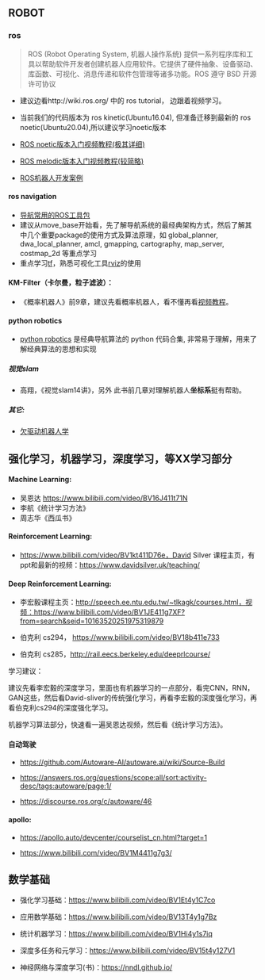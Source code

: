 ## ROBOT

### ros

> ROS (Robot Operating System, 机器人操作系统) 提供一系列程序库和工具以帮助软件开发者创建机器人应用软件。它提供了硬件抽象、设备驱动、库函数、可视化、消息传递和软件包管理等诸多功能。ROS 遵守 BSD 开源许可协议

- 建议边看http://wiki.ros.org/  中的 ros tutorial， 边跟着视频学习。 
- 当前我们的代码版本为 ros kinetic(Ubuntu16.04), 但准备迁移到最新的 ros noetic(Ubuntu20.04),所以建议学习noetic版本

- [ROS noetic版本入门视频教程(极其详细)](https://www.bilibili.com/video/BV1Ci4y1L7ZZ)

- [ROS melodic版本入门视频教程(较简略)](https://www.bilibili.com/video/BV1zt411G7Vn)

- [ROS机器人开发案例](https://www.bilibili.com/video/BV1vb41177qN) 

#### ros navigation
- [导航常用的ROS工具包](http://wiki.ros.org/navigation/) 
- 建议从move_base开始看，先了解导航系统的最经典架构方式，然后了解其中几个重要package的使用方式及算法原理，如 global_planner, dwa_local_planner, amcl, gmapping, cartography, map_server, costmap_2d 等重点学习
- 重点学习[tf](http://wiki.ros.org/tf/)，熟悉可视化工具[rviz](http://wiki.ros.org/rviz)的使用

#### KM-Filter（卡尔曼，粒子滤波）：

- 《概率机器人》前9章，建议先看概率机器人，看不懂再看[视频教程](https://www.bilibili.com/video/BV1CJ411N7xL)。

#### python robotics
- [python robotics](https://github.com/AtsushiSakai/PythonRobotics) 是经典导航算法的 python 代码合集, 非常易于理解，用来了解经典算法的思想和实现


##### 视觉slam

- 高翔，《视觉slam14讲》，另外 此书前几章对理解机器人**坐标系**挺有帮助。

##### 其它:

- [欠驱动机器人学](https://www.bilibili.com/video/BV1LA411v75c)



## 强化学习，机器学习，深度学习，等XX学习部分

#### Machine Learning:

- 吴恩达 https://www.bilibili.com/video/BV16J411t71N
- 李航《统计学习方法》
- 周志华《西瓜书》


#### Reinforcement Learning:

-  https://www.bilibili.com/video/BV1kt411D76e，David Silver 课程主页，有ppt和最新的视频：https://www.davidsilver.uk/teaching/


#### Deep Reinforcement Learning:

- 李宏毅课程主页：http://speech.ee.ntu.edu.tw/~tlkagk/courses.html，视频：https://www.bilibili.com/video/BV1JE411g7XF?from=search&seid=10163520251975319879

- 伯克利 cs294， https://www.bilibili.com/video/BV18b411e733

- 伯克利 cs285，http://rail.eecs.berkeley.edu/deeprlcourse/



学习建议：

建议先看李宏毅的深度学习，里面也有机器学习的一点部分，看完CNN，RNN，GAN这些，然后看David-sliver的传统强化学习，再看李宏毅的深度强化学习，再看伯克利cs294的深度强化学习。

机器学习算法部分，快速看一遍吴恩达视频，然后看《统计学习方法》。





#### 自动驾驶

- https://github.com/Autoware-AI/autoware.ai/wiki/Source-Build

- https://answers.ros.org/questions/scope:all/sort:activity-desc/tags:autoware/page:1/

- https://discourse.ros.org/c/autoware/46

#### apollo:

- https://apollo.auto/devcenter/courselist_cn.html?target=1

- https://www.bilibili.com/video/BV1M4411g7g3/

## 数学基础

- 强化学习基础：https://www.bilibili.com/video/BV1Et4y1C7co

- 应用数学基础：https://www.bilibili.com/video/BV13T4y1g7Bz

- 统计机器学习：https://www.bilibili.com/video/BV1Hi4y1s7iq

- 深度多任务和元学习：https://www.bilibili.com/video/BV15t4y127V1

- 神经网络与深度学习(书)：https://nndl.github.io/

